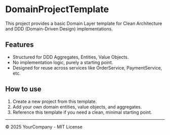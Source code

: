 # DomainProjectTemplate

This project provides a basic Domain Layer template for Clean Architecture and DDD (Domain-Driven Design) implementations.

## Features

- Structured for DDD Aggregates, Entities, Value Objects.
- No implementation logic, purely a starting point.
- Designed for reuse across services like OrderService, PaymentService, etc.

## How to use

1. Create a new project from this template.
2. Add your own domain entities, value objects, and aggregates.
3. Reference this template if you need a clean, minimal starting point.

---

© 2025 YourCompany - MIT License
